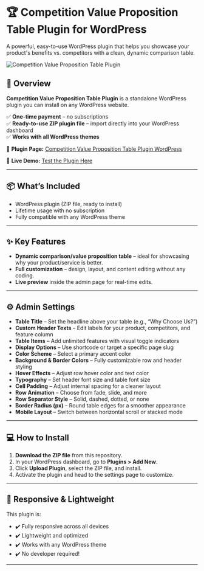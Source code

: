 # 🏆 Competition Value Proposition Table Plugin for WordPress

A powerful, easy-to-use WordPress plugin that helps you showcase your product's benefits vs. competitors with a clean, dynamic comparison table.

![Competition Value Proposition Table Plugin](https://res.cloudinary.com/dcato1y8g/image/upload/v1746374475/s2vmnwi5mo0g94thqhct.jpg)

## 🚀 Overview

**Competition Value Proposition Table Plugin** is a standalone WordPress plugin you can install on any WordPress website.

✅ **One-time payment** – no subscriptions  
✅ **Ready-to-use ZIP plugin file** – import directly into your WordPress dashboard  
✅ **Works with all WordPress themes**

🔗 **Plugin Page:** [Competition Value Proposition Table Plugin WordPress](https://blupry.io/wordpress/ui/competition-value-proposition-table-plugin-wordpress/)

🔗 **Live Demo:** [Test the Plugin Here](https://bluprycs.wpcomstaging.com/valuepropositiontableplugin/)

---

## 📦 What’s Included

- WordPress plugin (ZIP file, ready to install)
- Lifetime usage with no subscription
- Fully compatible with any WordPress theme

---

## ✨ Key Features

- **Dynamic comparison/value proposition table** – ideal for showcasing why your product/service is better.
- **Full customization** – design, layout, and content editing without any coding.
- **Live preview** inside the admin page for real-time edits.

---

## ⚙️ Admin Settings

- **Table Title** – Set the headline above your table (e.g., “Why Choose Us?”)
- **Custom Header Texts** – Edit labels for your product, competitors, and feature column
- **Table Items** – Add unlimited features with visual toggle indicators
- **Display Options** – Use shortcode or target a specific page slug
- **Color Scheme** – Select a primary accent color
- **Background & Border Colors** – Fully customizable row and header styling
- **Hover Effects** – Adjust row hover color and text color
- **Typography** – Set header font size and table font size
- **Cell Padding** – Adjust internal spacing for a cleaner layout
- **Row Animation** – Choose from fade, slide, and more
- **Row Separator Style** – Solid, dashed, dotted, or none
- **Border Radius (px)** – Round table edges for a smoother appearance
- **Mobile Layout** – Switch between horizontal scroll or stacked mode

---

## 💻 How to Install

1. **Download the ZIP file** from this repository.
2. In your WordPress dashboard, go to **Plugins > Add New**.
3. Click **Upload Plugin**, select the ZIP file, and install.
4. Activate the plugin and head to the settings page to customize.

---

## 📱 Responsive & Lightweight

This plugin is:

- ✔️ Fully responsive across all devices
- ✔️ Lightweight and optimized
- ✔️ Works with any WordPress theme  
- ✔️ No developer required!

---
